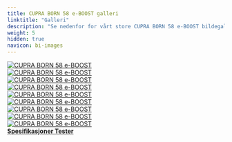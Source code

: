 ```yaml
---
title: CUPRA BORN 58 e-BOOST galleri
linktitle: "Galleri"
description: "Se nedenfor for vårt store CUPRA BORN 58 e-BOOST bildegalleri. Klikk på bildene for høyoppløselige versjoner."
weight: 5
hidden: true
navicon: bi-images
---
```

<!-- markdownlint-disable MD033 -->
<div class="row" id ="my-gallery">
	<div class="pswp-grid-item col-6 col-md-4">
		<a href="https://media.evkx.net/multimedia/models/cupra/born/born_58_e-boost/exterior_1.jpg"
data-pswp-src="https://media.evkx.net/multimedia/models/cupra/born/born_58_e-boost/exterior_1.jpg"
data-pswp-width="3000"
data-pswp-height="1711" 
target="_blank">
			<img src="https://media.evkx.net/multimedia/models/cupra/born/born_58_e-boost/exterior_1_xst.jpg" alt="CUPRA BORN 58 e-BOOST" class="img-fluid " />
		</a>
	</div>
	<div class="pswp-grid-item col-6 col-md-4">
		<a href="https://media.evkx.net/multimedia/models/cupra/born/born_58_e-boost/exterior_2.jpg"
data-pswp-src="https://media.evkx.net/multimedia/models/cupra/born/born_58_e-boost/exterior_2.jpg"
data-pswp-width="3000"
data-pswp-height="2000" 
target="_blank">
			<img src="https://media.evkx.net/multimedia/models/cupra/born/born_58_e-boost/exterior_2_xst.jpg" alt="CUPRA BORN 58 e-BOOST" class="img-fluid " />
		</a>
	</div>
	<div class="pswp-grid-item col-6 col-md-4">
		<a href="https://media.evkx.net/multimedia/models/cupra/born/born_58_e-boost/exterior_3.jpg"
data-pswp-src="https://media.evkx.net/multimedia/models/cupra/born/born_58_e-boost/exterior_3.jpg"
data-pswp-width="3000"
data-pswp-height="1999" 
target="_blank">
			<img src="https://media.evkx.net/multimedia/models/cupra/born/born_58_e-boost/exterior_3_xst.jpg" alt="CUPRA BORN 58 e-BOOST" class="img-fluid " />
		</a>
	</div>
	<div class="pswp-grid-item col-6 col-md-4">
		<a href="https://media.evkx.net/multimedia/models/cupra/born/born_58_e-boost/exterior_4.jpg"
data-pswp-src="https://media.evkx.net/multimedia/models/cupra/born/born_58_e-boost/exterior_4.jpg"
data-pswp-width="3000"
data-pswp-height="1886" 
target="_blank">
			<img src="https://media.evkx.net/multimedia/models/cupra/born/born_58_e-boost/exterior_4_xst.jpg" alt="CUPRA BORN 58 e-BOOST" class="img-fluid " />
		</a>
	</div>
	<div class="pswp-grid-item col-6 col-md-4">
		<a href="https://media.evkx.net/multimedia/models/cupra/born/born_58_e-boost/exterior_5.jpg"
data-pswp-src="https://media.evkx.net/multimedia/models/cupra/born/born_58_e-boost/exterior_5.jpg"
data-pswp-width="3000"
data-pswp-height="1680" 
target="_blank">
			<img src="https://media.evkx.net/multimedia/models/cupra/born/born_58_e-boost/exterior_5_xst.jpg" alt="CUPRA BORN 58 e-BOOST" class="img-fluid " />
		</a>
	</div>
	<div class="pswp-grid-item col-6 col-md-4">
		<a href="https://media.evkx.net/multimedia/models/cupra/born/born_58_e-boost/frontseats_1.jpg"
data-pswp-src="https://media.evkx.net/multimedia/models/cupra/born/born_58_e-boost/frontseats_1.jpg"
data-pswp-width="3000"
data-pswp-height="2110" 
target="_blank">
			<img src="https://media.evkx.net/multimedia/models/cupra/born/born_58_e-boost/frontseats_1_xst.jpg" alt="CUPRA BORN 58 e-BOOST" class="img-fluid " />
		</a>
	</div>
	<div class="pswp-grid-item col-6 col-md-4">
		<a href="https://media.evkx.net/multimedia/models/cupra/born/born_58_e-boost/headlights_1.jpg"
data-pswp-src="https://media.evkx.net/multimedia/models/cupra/born/born_58_e-boost/headlights_1.jpg"
data-pswp-width="3000"
data-pswp-height="1976" 
target="_blank">
			<img src="https://media.evkx.net/multimedia/models/cupra/born/born_58_e-boost/headlights_1_xst.jpg" alt="CUPRA BORN 58 e-BOOST" class="img-fluid " />
		</a>
	</div>
	<div class="pswp-grid-item col-6 col-md-4">
		<a href="https://media.evkx.net/multimedia/models/cupra/born/born_58_e-boost/main_1.jpg"
data-pswp-src="https://media.evkx.net/multimedia/models/cupra/born/born_58_e-boost/main_1.jpg"
data-pswp-width="3000"
data-pswp-height="2000" 
target="_blank">
			<img src="https://media.evkx.net/multimedia/models/cupra/born/born_58_e-boost/main_1_xst.jpg" alt="CUPRA BORN 58 e-BOOST" class="img-fluid " />
		</a>
	</div>
	<div class="pswp-grid-item col-6 col-md-4">
		<a href="https://media.evkx.net/multimedia/models/cupra/born/born_58_e-boost/screens_1.jpg"
data-pswp-src="https://media.evkx.net/multimedia/models/cupra/born/born_58_e-boost/screens_1.jpg"
data-pswp-width="3000"
data-pswp-height="1714" 
target="_blank">
			<img src="https://media.evkx.net/multimedia/models/cupra/born/born_58_e-boost/screens_1_xst.jpg" alt="CUPRA BORN 58 e-BOOST" class="img-fluid " />
		</a>
	</div>
</div>
<script type="module">
  import PhotoSwipeLightbox from '/js/photoswipe-lightbox.esm.js';
    const lightbox = new PhotoSwipeLightbox({
       gallery: '#my-gallery',
        children: 'a',
        pswpModule: () => import('/js/photoswipe.esm.js')
    });
lightbox.init();
</script>
<div class="mt-3 mb-3">
<a href="../specifications/" class="text-decoration-none text-black">
<strong><i class="bi-arrow-left"></i> Spesifikasjoner </strong>
</a>
<a href="../reviews/" class="text-decoration-none text-black float-end">
<strong>Tester <i class="bi-arrow-right"></i></strong>
</a>
</div>
